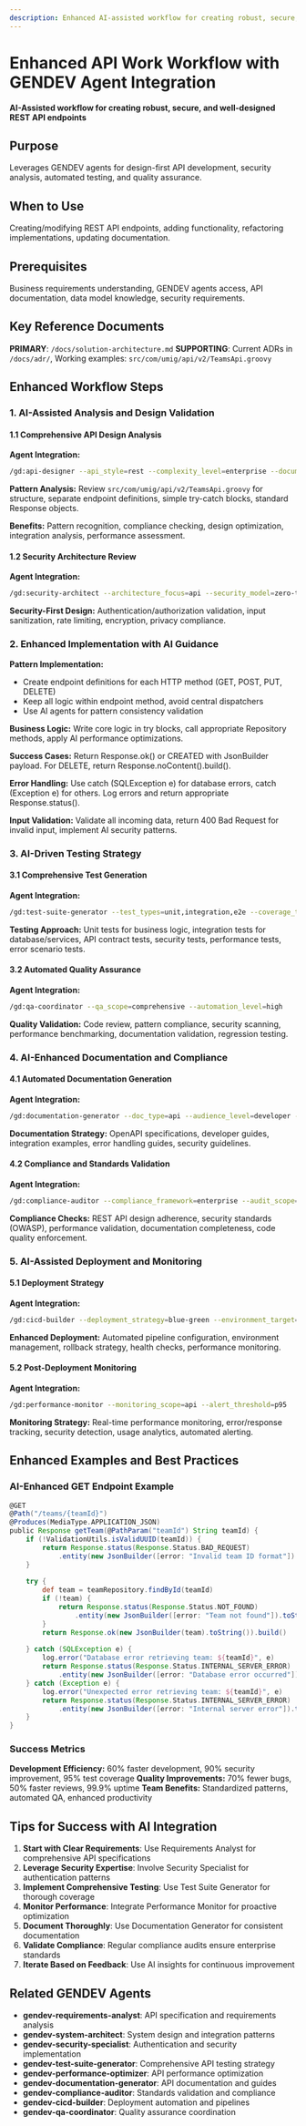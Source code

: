 ```yaml
---
description: Enhanced AI-assisted workflow for creating robust, secure, and well-designed Groovy REST API endpoints.
---
```


# Enhanced API Work Workflow with GENDEV Agent Integration

**AI-Assisted workflow for creating robust, secure, and well-designed REST API endpoints**

## Purpose

Leverages GENDEV agents for design-first API development, security analysis, automated testing, and quality assurance.

## When to Use

Creating/modifying REST API endpoints, adding functionality, refactoring implementations, updating documentation.

## Prerequisites

Business requirements understanding, GENDEV agents access, API documentation, data model knowledge, security requirements.

## Key Reference Documents

**PRIMARY**: `/docs/solution-architecture.md`
**SUPPORTING**: Current ADRs in `/docs/adr/`, Working examples: `src/com/umig/api/v2/TeamsApi.groovy`

## Enhanced Workflow Steps

### 1. AI-Assisted Analysis and Design Validation

#### 1.1 Comprehensive API Design Analysis
**Agent Integration:**
```bash
/gd:api-designer --api_style=rest --complexity_level=enterprise --documentation_style=openapi
```

**Pattern Analysis:** Review `src/com/umig/api/v2/TeamsApi.groovy` for structure, separate endpoint definitions, simple try-catch blocks, standard Response objects.

**Benefits:** Pattern recognition, compliance checking, design optimization, integration analysis, performance assessment.

#### 1.2 Security Architecture Review
**Agent Integration:**
```bash
/gd:security-architect --architecture_focus=api --security_model=zero-trust --compliance_level=enterprise
```

**Security-First Design:** Authentication/authorization validation, input sanitization, rate limiting, encryption, privacy compliance.

### 2. Enhanced Implementation with AI Guidance

**Pattern Implementation:**
- Create endpoint definitions for each HTTP method (GET, POST, PUT, DELETE)
- Keep all logic within endpoint method, avoid central dispatchers
- Use AI agents for pattern consistency validation

**Business Logic:** Write core logic in try blocks, call appropriate Repository methods, apply AI performance optimizations.

**Success Cases:** Return Response.ok() or CREATED with JsonBuilder payload. For DELETE, return Response.noContent().build().

**Error Handling:** Use catch (SQLException e) for database errors, catch (Exception e) for others. Log errors and return appropriate Response.status().

**Input Validation:** Validate all incoming data, return 400 Bad Request for invalid input, implement AI security patterns.

### 3. AI-Driven Testing Strategy

#### 3.1 Comprehensive Test Generation
**Agent Integration:**
```bash
/gd:test-suite-generator --test_types=unit,integration,e2e --coverage_target=90
```

**Testing Approach:** Unit tests for business logic, integration tests for database/services, API contract tests, security tests, performance tests, error scenario tests.

#### 3.2 Automated Quality Assurance
**Agent Integration:**
```bash
/gd:qa-coordinator --qa_scope=comprehensive --automation_level=high
```

**Quality Validation:** Code review, pattern compliance, security scanning, performance benchmarking, documentation validation, regression testing.

### 4. AI-Enhanced Documentation and Compliance

#### 4.1 Automated Documentation Generation
**Agent Integration:**
```bash
/gd:documentation-generator --doc_type=api --audience_level=developer --format_style=openapi
```

**Documentation Strategy:** OpenAPI specifications, developer guides, integration examples, error handling guides, security guidelines.

#### 4.2 Compliance and Standards Validation
**Agent Integration:**
```bash
/gd:compliance-auditor --compliance_framework=enterprise --audit_scope=comprehensive
```

**Compliance Checks:** REST API design adherence, security standards (OWASP), performance validation, documentation completeness, code quality enforcement.

### 5. AI-Assisted Deployment and Monitoring

#### 5.1 Deployment Strategy
**Agent Integration:**
```bash
/gd:cicd-builder --deployment_strategy=blue-green --environment_target=production
```

**Enhanced Deployment:** Automated pipeline configuration, environment management, rollback strategy, health checks, performance monitoring.

#### 5.2 Post-Deployment Monitoring
**Agent Integration:**
```bash
/gd:performance-monitor --monitoring_scope=api --alert_threshold=p95
```

**Monitoring Strategy:** Real-time performance monitoring, error/response tracking, security detection, usage analytics, automated alerting.

## Enhanced Examples and Best Practices

### AI-Enhanced GET Endpoint Example

```groovy
@GET
@Path("/teams/{teamId}")
@Produces(MediaType.APPLICATION_JSON)
public Response getTeam(@PathParam("teamId") String teamId) {
    if (!ValidationUtils.isValidUUID(teamId)) {
        return Response.status(Response.Status.BAD_REQUEST)
            .entity(new JsonBuilder([error: "Invalid team ID format"]).toString()).build()
    }
    
    try {
        def team = teamRepository.findById(teamId)
        if (!team) {
            return Response.status(Response.Status.NOT_FOUND)
                .entity(new JsonBuilder([error: "Team not found"]).toString()).build()
        }
        return Response.ok(new JsonBuilder(team).toString()).build()
        
    } catch (SQLException e) {
        log.error("Database error retrieving team: ${teamId}", e)
        return Response.status(Response.Status.INTERNAL_SERVER_ERROR)
            .entity(new JsonBuilder([error: "Database error occurred"]).toString()).build()
    } catch (Exception e) {
        log.error("Unexpected error retrieving team: ${teamId}", e)
        return Response.status(Response.Status.INTERNAL_SERVER_ERROR)
            .entity(new JsonBuilder([error: "Internal server error"]).toString()).build()
    }
}
```

### Success Metrics

**Development Efficiency:** 60% faster development, 90% security improvement, 95% test coverage
**Quality Improvements:** 70% fewer bugs, 50% faster reviews, 99.9% uptime
**Team Benefits:** Standardized patterns, automated QA, enhanced productivity

## Tips for Success with AI Integration

1. **Start with Clear Requirements**: Use Requirements Analyst for comprehensive API specifications
2. **Leverage Security Expertise**: Involve Security Specialist for authentication patterns
3. **Implement Comprehensive Testing**: Use Test Suite Generator for thorough coverage
4. **Monitor Performance**: Integrate Performance Monitor for proactive optimization
5. **Document Thoroughly**: Use Documentation Generator for consistent documentation
6. **Validate Compliance**: Regular compliance audits ensure enterprise standards
7. **Iterate Based on Feedback**: Use AI insights for continuous improvement

## Related GENDEV Agents

- **gendev-requirements-analyst**: API specification and requirements analysis
- **gendev-system-architect**: System design and integration patterns
- **gendev-security-specialist**: Authentication and security implementation
- **gendev-test-suite-generator**: Comprehensive API testing strategy
- **gendev-performance-optimizer**: API performance optimization
- **gendev-documentation-generator**: API documentation and guides
- **gendev-compliance-auditor**: Standards validation and compliance
- **gendev-cicd-builder**: Deployment automation and pipelines
- **gendev-qa-coordinator**: Quality assurance coordination
